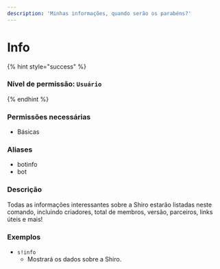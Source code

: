 ```yaml
---
description: 'Minhas informações, quando serão os parabéns?'
---
```


# Info

{% hint style="success" %}
### Nível de permissão: `Usuário`
{% endhint %}

### Permissões necessárias

* Básicas

### Aliases

* botinfo
* bot

### Descrição

Todas as informações interessantes sobre a Shiro estarão listadas neste comando, incluindo criadores, total de membros, versão, parceiros, links úteis e mais!

### Exemplos

* `s!info`
  * Mostrará os dados sobre a Shiro.

